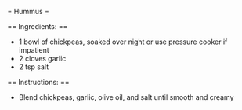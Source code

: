 = Hummus =

== Ingredients: ==
* 1 bowl of chickpeas, soaked over night or use pressure cooker if impatient
* 2 cloves garlic
* 2 tsp salt

== Instructions: ==
* Blend chickpeas, garlic, olive oil, and salt until smooth and creamy
